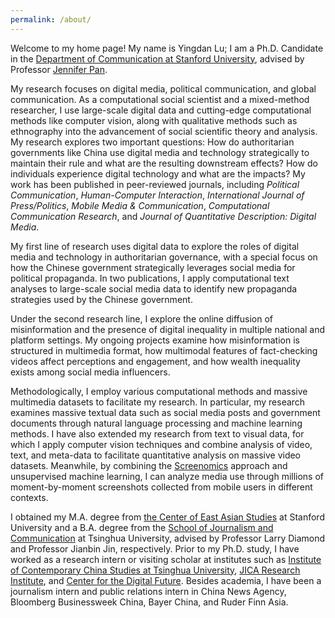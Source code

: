 ```yaml
---
permalink: /about/
---
```


Welcome to my home page! My name is Yingdan Lu; I am a Ph.D. Candidate in the [Department of Communication at Stanford University](http://comm.stanford.edu), advised by Professor [Jennifer Pan](http://jenpan.com). 

My research focuses on digital media, political communication, and global communication. As a computational social scientist and a mixed-method researcher, I use large-scale digital data and cutting-edge computational methods like computer vision, along with qualitative methods such as ethnography into the advancement of social scientific theory and analysis. My research explores two important questions: How do authoritarian governments like China use digital media and technology strategically to maintain their rule and what are the resulting downstream effects? How do individuals experience digital technology and what are the impacts? My work has been published in peer-reviewed journals, including <i>Political Communication</i>, <i>Human-Computer Interaction</i>, <i>International Journal of Press/Politics</i>, <i>Mobile Media & Communication</i>, <i>Computational Communication Research</i>, and <i>Journal of Quantitative Description: Digital Media</i>.

My first line of research uses digital data to explore the roles of digital media and technology in authoritarian governance, with a special focus on how the Chinese government strategically leverages social media for political propaganda. In two publications, I apply computational text analyses to large-scale social media data to identify new propaganda strategies used by the Chinese government. 

Under the second research line, I explore the online diffusion of misinformation and the presence of digital inequality in multiple national and platform settings. My ongoing projects examine how misinformation is structured in multimedia format, how multimodal features of fact-checking videos affect perceptions and engagement, and how wealth inequality exists among social media influencers.

Methodologically, I employ various computational methods and massive multimedia datasets to facilitate my research. In particular, my research examines massive textual data such as social media posts and government documents through natural language processing and machine learning methods. I have also extended my research from text to visual data, for which I apply computer vision techniques and combine analysis of video, text, and meta-data to facilitate quantitative analysis on massive video datasets. Meanwhile, by combining the [Screenomics](http://screenomics.stanford.edu/) approach and unsupervised machine learning, I can analyze media use through millions of moment-by-moment screenshots collected from mobile users in different contexts. 

I obtained my M.A. degree from [the Center of East Asian Studies](https://ceas.stanford.edu/) at Stanford University and a B.A. degree from the [School of Journalism and Communication](http://www.tsjc.tsinghua.edu.cn/) at Tsinghua University, advised by Professor Larry Diamond and Professor Jianbin Jin, respectively. Prior to my Ph.D. study, I have worked as a research intern or visiting scholar at institutes such as [Institute of Contemporary China Studies at Tsinghua University](http://www.iccs.tsinghua.edu.cn/), [JICA Research Institute](https://www.jica.go.jp/jica-ri/), and [Center for the Digital Future](https://www.digitalcenter.org/). Besides academia, I have been a journalism intern and public relations intern in China News Agency, Bloomberg Businessweek China, Bayer China, and Ruder Finn Asia.
